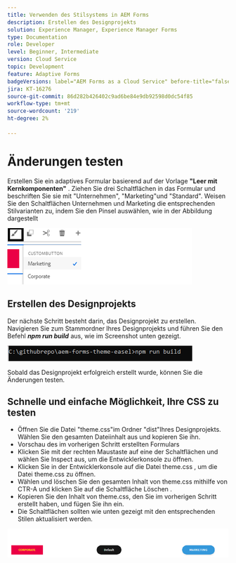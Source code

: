 ```yaml
---
title: Verwenden des Stilsystems in AEM Forms
description: Erstellen des Designprojekts
solution: Experience Manager, Experience Manager Forms
type: Documentation
role: Developer
level: Beginner, Intermediate
version: Cloud Service
topic: Development
feature: Adaptive Forms
badgeVersions: label="AEM Forms as a Cloud Service" before-title="false"
jira: KT-16276
source-git-commit: 86d282b426402c9ad6be84e9db92598d0dc54f85
workflow-type: tm+mt
source-wordcount: '219'
ht-degree: 2%

---
```



# Änderungen testen

Erstellen Sie ein adaptives Formular basierend auf der Vorlage **&quot;Leer mit Kernkomponenten&quot;** . Ziehen Sie drei Schaltflächen in das Formular und beschriften Sie sie mit &quot;Unternehmen&quot;, &quot;Marketing&quot;und &quot;Standard&quot;.
Weisen Sie den Schaltflächen Unternehmen und Marketing die entsprechenden Stilvarianten zu, indem Sie den Pinsel auswählen, wie in der Abbildung dargestellt

![styles](assets/marketing-variation.png)

## Erstellen des Designprojekts

Der nächste Schritt besteht darin, das Designprojekt zu erstellen. Navigieren Sie zum Stammordner Ihres Designprojekts und führen Sie den Befehl _**npm run build**_ aus, wie im Screenshot unten gezeigt.

![build-theme](assets/build-theme.png)

Sobald das Designprojekt erfolgreich erstellt wurde, können Sie die Änderungen testen.

## Schnelle und einfache Möglichkeit, Ihre CSS zu testen

* Öffnen Sie die Datei &quot;theme.css&quot;im Ordner &quot;dist&quot;Ihres Designprojekts. Wählen Sie den gesamten Dateiinhalt aus und kopieren Sie ihn.
* Vorschau des im vorherigen Schritt erstellten Formulars
* Klicken Sie mit der rechten Maustaste auf eine der Schaltflächen und wählen Sie Inspect aus, um die Entwicklerkonsole zu öffnen.
* Klicken Sie in der Entwicklerkonsole auf die Datei theme.css , um die Datei theme.css zu öffnen.
* Wählen und löschen Sie den gesamten Inhalt von theme.css mithilfe von CTR-A und klicken Sie auf die Schaltfläche Löschen .
* Kopieren Sie den Inhalt von theme.css, den Sie im vorherigen Schritt erstellt haben, und fügen Sie ihn ein.
* Die Schaltflächen sollten wie unten gezeigt mit den entsprechenden Stilen aktualisiert werden.

![final-button](assets/final-state-buttons.png)

